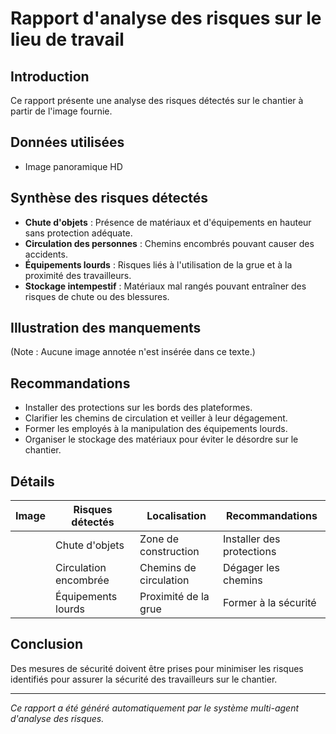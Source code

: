 # Rapport d'analyse des risques sur le lieu de travail

## Introduction
Ce rapport présente une analyse des risques détectés sur le chantier à partir de l'image fournie.

## Données utilisées
- Image panoramique HD

## Synthèse des risques détectés
- **Chute d'objets** : Présence de matériaux et d'équipements en hauteur sans protection adéquate.
- **Circulation des personnes** : Chemins encombrés pouvant causer des accidents.
- **Équipements lourds** : Risques liés à l'utilisation de la grue et à la proximité des travailleurs.
- **Stockage intempestif** : Matériaux mal rangés pouvant entraîner des risques de chute ou des blessures.

## Illustration des manquements
(Note : Aucune image annotée n'est insérée dans ce texte.)

## Recommandations
- Installer des protections sur les bords des plateformes.
- Clarifier les chemins de circulation et veiller à leur dégagement.
- Former les employés à la manipulation des équipements lourds.
- Organiser le stockage des matériaux pour éviter le désordre sur le chantier.

## Détails
| Image | Risques détectés     | Localisation           | Recommandations                          |
|-------|----------------------|------------------------|------------------------------------------|
|       | Chute d'objets       | Zone de construction    | Installer des protections                 |
|       | Circulation encombrée | Chemins de circulation   | Dégager les chemins                      |
|       | Équipements lourds    | Proximité de la grue    | Former à la sécurité                     |

## Conclusion
Des mesures de sécurité doivent être prises pour minimiser les risques identifiés pour assurer la sécurité des travailleurs sur le chantier.

---
*Ce rapport a été généré automatiquement par le système multi-agent d'analyse des risques.*